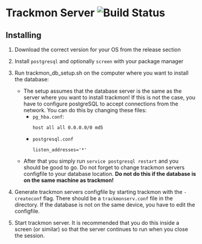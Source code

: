 # Trackmon Server ![Build Status][build]

## Installing
1. Download the correct version for your OS from the release section
2. Install `postgresql` and optionally `screen` with your package manager
3. Run trackmon_db_setup.sh on the computer where you want to install the database:  
    * The setup assumes that the database server is the same as the server where you want to install trackmon! If this is not the case, you have to configure postgreSQL to accept connections from the network. You can do this by changing these files:  
      * `pg_hba.conf`:  
          ```
          host all all 0.0.0.0/0 md5
          ```  
      * `postgresql.conf`  
          ```
          listen_addresses='*'
          ```  
    * After that you simply run `service postgresql restart` and you should be good to go. Do not forget to change trackmon servers configfile to your database location. **Do not do this if the database is on the same machine as trackmon!**  

4. Generate trackmon servers configfile by starting trackmon with the `-createconf` flag. There should be a `trackmonserv.conf` file in the directory. If the database is not on the same device, you have to edit the configfile.
5. Start trackmon server. It is recommended that you do this inside a screen (or similar) so that the server continues to run when you close the session.

[build]: https://api.travis-ci.org/trackmon/trackmon-server.svg?branch=master
